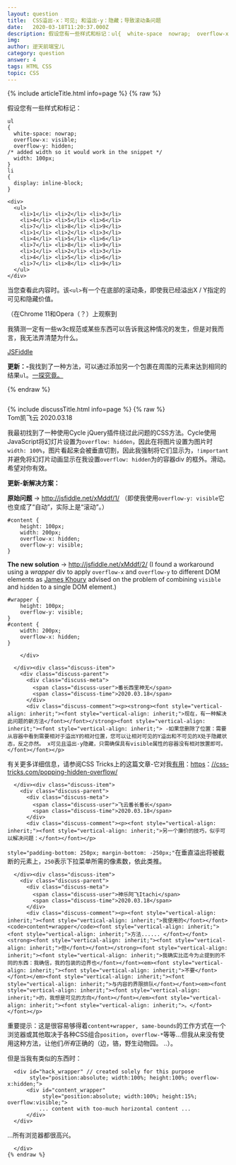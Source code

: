 ```yaml
---
layout: question
title:  CSS溢出-x：可见; 和溢出-y：隐藏；导致滚动条问题
date:   2020-03-18T11:20:37.000Z
description: 假设您有一些样式和标记：ul{  white-space  nowrap;  overflow-x  visible;  overflow...
img: 
author: 逆天前端宝儿
category: question
answer: 4
tags: HTML CSS
topic: CSS
---
```

<div class="article-root">
  <div class="article">
    {% include articleTitle.html info=page %}
    {% raw %}
    <div class="article-content"><p><font style="vertical-align: inherit;"><font style="vertical-align: inherit;">假设您有一些样式和标记：</font></font></p>

<p></p><div class="snippet" data-lang="js" data-hide="false" data-console="false" data-babel="false">
<div class="snippet-code">
<pre class="snippet-code-css lang-css prettyprint-override"><code>ul<font></font>
{<font></font>
  white-space: nowrap;<font></font>
  overflow-x: visible;<font></font>
  overflow-y: hidden;<font></font>
/* added width so it would work in the snippet */<font></font>
  width: 100px; <font></font>
}<font></font>
li<font></font>
{<font></font>
  display: inline-block;<font></font>
}</code></pre>
<pre class="snippet-code-html lang-html prettyprint-override"><code>&lt;div&gt;<font></font>
  &lt;ul&gt;<font></font>
    &lt;li&gt;1&lt;/li&gt; &lt;li&gt;2&lt;/li&gt; &lt;li&gt;3&lt;/li&gt;<font></font>
    &lt;li&gt;4&lt;/li&gt; &lt;li&gt;5&lt;/li&gt; &lt;li&gt;6&lt;/li&gt;<font></font>
    &lt;li&gt;7&lt;/li&gt; &lt;li&gt;8&lt;/li&gt; &lt;li&gt;9&lt;/li&gt;<font></font>
    &lt;li&gt;1&lt;/li&gt; &lt;li&gt;2&lt;/li&gt; &lt;li&gt;3&lt;/li&gt;<font></font>
    &lt;li&gt;4&lt;/li&gt; &lt;li&gt;5&lt;/li&gt; &lt;li&gt;6&lt;/li&gt;<font></font>
    &lt;li&gt;7&lt;/li&gt; &lt;li&gt;8&lt;/li&gt; &lt;li&gt;9&lt;/li&gt;<font></font>
    &lt;li&gt;1&lt;/li&gt; &lt;li&gt;2&lt;/li&gt; &lt;li&gt;3&lt;/li&gt;<font></font>
    &lt;li&gt;4&lt;/li&gt; &lt;li&gt;5&lt;/li&gt; &lt;li&gt;6&lt;/li&gt;<font></font>
    &lt;li&gt;7&lt;/li&gt; &lt;li&gt;8&lt;/li&gt; &lt;li&gt;9&lt;/li&gt;<font></font>
  &lt;/ul&gt;<font></font>
&lt;/div&gt;</code></pre>
</div>
</div>
<p></p>

<p><font style="vertical-align: inherit;"><font style="vertical-align: inherit;">当您查看此内容时。</font><font style="vertical-align: inherit;">该</font></font><code>&lt;ul&gt;</code><font style="vertical-align: inherit;"><font style="vertical-align: inherit;">有一个在底部的滚动条，即使我已经溢出X / Y指定的可见和隐藏价值。</font></font></p>

<p><font style="vertical-align: inherit;"><font style="vertical-align: inherit;">（在Chrome 11和Opera（？）上观察到</font></font></p>

<p><font style="vertical-align: inherit;"><font style="vertical-align: inherit;">我猜测一定有一些w3c规范或某些东西可以告诉我这种情况的发生，但是对我而言，我无法弄清楚为什么。 </font></font></p>

<p><a href="http://jsfiddle.net/3xv6A/" rel="noreferrer"><font style="vertical-align: inherit;"><font style="vertical-align: inherit;">JSFiddle</font></font></a></p>

<p><strong><font style="vertical-align: inherit;"><font style="vertical-align: inherit;">更新：-</font></font></strong><font style="vertical-align: inherit;"><font style="vertical-align: inherit;">我找到了一种方法，可以通过添加另一个包裹在周围的元素来达到相同的结果</font></font><code>ul</code><font style="vertical-align: inherit;"><font style="vertical-align: inherit;">。</font></font><a href="http://jsfiddle.net/3xv6A/9/" rel="noreferrer"><font style="vertical-align: inherit;"><font style="vertical-align: inherit;">一探究竟。</font></font></a></p></div>
    {% endraw %}
  </div>
  <p style="height: 0;width:0;overflow: hidden;"> 第2188篇《CSS溢出-x：可见; 和溢出-y：隐藏；导致滚动条问题》来自Winter(https://github.com/aiyld/aiyld.github.io)的站点</p>
  <div class="discuss-wrapper">
    {% include discussTitle.html info=page %}
    {% raw %}
    <div class="discuss-item">
        <div class="discuss-parent">
          <div class="discuss-meta">
            <span class="discuss-user">Tom凯飞云</span>
            <span class="discuss-time">2020.03.18</span>
          </div>
          <div class="discuss-comment"><p><font style="vertical-align: inherit;"><font style="vertical-align: inherit;">我最初找到了一种使用Cycle jQuery插件绕过此问题的CSS方法。</font><font style="vertical-align: inherit;">Cycle使用JavaScript将幻灯片设置为</font></font><code>overflow: hidden</code><font style="vertical-align: inherit;"><font style="vertical-align: inherit;">，因此在将图片设置为图片时</font></font><code>width: 100%</code><font style="vertical-align: inherit;"><font style="vertical-align: inherit;">，图片看起来会被垂直切割，因此我强制将它们显示为，</font></font><code>!important</code><font style="vertical-align: inherit;"><font style="vertical-align: inherit;">并避免将幻灯片动画显示在我设置</font></font><code>overflow: hidden</code><font style="vertical-align: inherit;"><font style="vertical-align: inherit;">为的容器div </font><font style="vertical-align: inherit;">的框外</font><font style="vertical-align: inherit;">。滑动。</font><font style="vertical-align: inherit;">希望对你有效。</font></font></p>

<p><strong><font style="vertical-align: inherit;"><font style="vertical-align: inherit;">更新-新解决方案：</font></font></strong></p>

<p><strong><font style="vertical-align: inherit;"><font style="vertical-align: inherit;">原始问题</font></font></strong><font style="vertical-align: inherit;"><font style="vertical-align: inherit;"> -&gt; </font></font><a href="http://jsfiddle.net/xMddf/1/" rel="noreferrer"><font style="vertical-align: inherit;"><font style="vertical-align: inherit;">http://jsfiddle.net/xMddf/1/</font></font></a><font style="vertical-align: inherit;"><font style="vertical-align: inherit;"> 
（即使我使用</font></font><code>overflow-y: visible</code><font style="vertical-align: inherit;"><font style="vertical-align: inherit;">它也变成了“自动”，实际上是“滚动”。）</font></font></p>

<pre class="lang-css prettyprint-override"><code>#content {<font></font>
    height: 100px;<font></font>
    width: 200px;<font></font>
    overflow-x: hidden;<font></font>
    overflow-y: visible;<font></font>
}<font></font>
</code></pre>

<p><strong>The new solution</strong> -&gt; <a href="http://jsfiddle.net/xMddf/2/" rel="noreferrer">http://jsfiddle.net/xMddf/2/</a>
(I found a workaround using a <em>wrapper</em> div to apply <code>overflow-x</code> and <code>overflow-y</code> to different DOM elements as <a href="https://stackoverflow.com/users/684890/james-khoury">James Khoury</a> advised on the problem of combining <code>visible</code> and <code>hidden</code> to a single DOM element.)</p>

<pre class="lang-css prettyprint-override"><code>#wrapper {<font></font>
    height: 100px;<font></font>
    overflow-y: visible;<font></font>
}<font></font>
#content {<font></font>
    width: 200px;<font></font>
    overflow-x: hidden;<font></font>
}<font></font>
</code></pre></div>
        </div>
        
      </div><div class="discuss-item">
        <div class="discuss-parent">
          <div class="discuss-meta">
            <span class="discuss-user">番长西里神无</span>
            <span class="discuss-time">2020.03.18</span>
          </div>
          <div class="discuss-comment"><p><strong><font style="vertical-align: inherit;"><font style="vertical-align: inherit;">现在，有一种解决此问题的新方法</font></font></strong><font style="vertical-align: inherit;"><font style="vertical-align: inherit;"> -如果您删除了位置：需要从容器中看到需要相对于溢出Y的相对位置，您可以让相对可见的Y溢出和不可见的X处于隐藏状态，反之亦然。 x可见且溢出-y隐藏，只需确保具有visible属性的容器没有相对放置即可。</font></font></p>

<p><font style="vertical-align: inherit;"><font style="vertical-align: inherit;">有关更多详细信息，请参阅CSS Tricks上的这篇文章-它对我</font><a href="https://css-tricks.com/popping-hidden-overflow/" rel="nofollow noreferrer"><font style="vertical-align: inherit;">有用</font></a><font style="vertical-align: inherit;">：</font><a href="https://css-tricks.com/popping-hidden-overflow/" rel="nofollow noreferrer"><font style="vertical-align: inherit;">https</font></a><font style="vertical-align: inherit;">：</font></font><a href="https://css-tricks.com/popping-hidden-overflow/" rel="nofollow noreferrer"><font style="vertical-align: inherit;"><font style="vertical-align: inherit;">//css-tricks.com/popping-hidden-overflow/</font></font></a></p></div>
        </div>
        
      </div><div class="discuss-item">
        <div class="discuss-parent">
          <div class="discuss-meta">
            <span class="discuss-user">飞云番长番长</span>
            <span class="discuss-time">2020.03.18</span>
          </div>
          <div class="discuss-comment"><p><font style="vertical-align: inherit;"><font style="vertical-align: inherit;">另一个廉价的技巧，似乎可以解决问题：</font></font></p>

<p><code>style="padding-bottom: 250px; margin-bottom: -250px;"</code><font style="vertical-align: inherit;"><font style="vertical-align: inherit;">在垂直溢出将被截断的元素上，</font></font><code>250</code><font style="vertical-align: inherit;"><font style="vertical-align: inherit;">表示下拉菜单所需的像素数，</font><font style="vertical-align: inherit;">依此类推</font><font style="vertical-align: inherit;">。</font></font></p></div>
        </div>
        
      </div><div class="discuss-item">
        <div class="discuss-parent">
          <div class="discuss-meta">
            <span class="discuss-user">神乐阿飞Itachi</span>
            <span class="discuss-time">2020.03.18</span>
          </div>
          <div class="discuss-comment"><p><font style="vertical-align: inherit;"><font style="vertical-align: inherit;">我使用的</font></font><code>content+wrapper</code><font style="vertical-align: inherit;"><font style="vertical-align: inherit;">方法...... </font></font><strong><font style="vertical-align: inherit;"><font style="vertical-align: inherit;">但</font></font></strong><font style="vertical-align: inherit;"><font style="vertical-align: inherit;">我确实比迄今为止提到的不同的东西：我确信，我的包装的边界也</font></font><em><font style="vertical-align: inherit;"><font style="vertical-align: inherit;">不要</font></font></em><font style="vertical-align: inherit;"><font style="vertical-align: inherit;">与内容的界限排队</font></font><em><font style="vertical-align: inherit;"><font style="vertical-align: inherit;">的，我想是可见的方向</font></font></em><font style="vertical-align: inherit;"><font style="vertical-align: inherit;">。</font></font></p>

<p><font style="vertical-align: inherit;"><font style="vertical-align: inherit;">重要提示：这是很容易够得着</font></font><code>content+wrapper, same-bounds</code><font style="vertical-align: inherit;"><font style="vertical-align: inherit;">的工作方式在一个浏览器或其他取决于各种CSS组合</font></font><code>position</code><font style="vertical-align: inherit;"><font style="vertical-align: inherit;">，</font></font><code>overflow-*</code><font style="vertical-align: inherit;"><font style="vertical-align: inherit;">等等...但我从来没有使用这种方法，让他们</font></font><em><font style="vertical-align: inherit;"><font style="vertical-align: inherit;">所有</font></font></em><font style="vertical-align: inherit;"><font style="vertical-align: inherit;">正确的（边，铬，野生动物园。 ..）。</font></font></p>

<p><font style="vertical-align: inherit;"><font style="vertical-align: inherit;">但是当我有类似的东西时：</font></font></p>

<pre><code>  &lt;div id="hack_wrapper" // created solely for this purpose<font></font>
       style="position:absolute; width:100%; height:100%; overflow-x:hidden;"&gt;<font></font>
      &lt;div id="content_wrapper"<font></font>
           style="position:absolute; width:100%; height:15%; overflow:visible;"&gt;         <font></font>
          ... content with too-much horizontal content ... <font></font>
      &lt;/div&gt;<font></font>
  &lt;/div&gt;<font></font>
</code></pre>

<p><font style="vertical-align: inherit;"><font style="vertical-align: inherit;">...所有浏览器都很高兴。</font></font></p></div>
        </div>
        
      </div>
    {% endraw %}
  </div>
<div>
